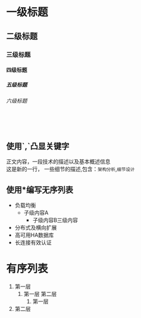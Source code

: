 # 一级标题
## 二级标题
### 三级标题
#### 四级标题
##### 五级标题
###### 六级标题
</br></br>
## 使用\`,\`凸显关键字
正文内容，一段技术的描述以及基本概述信息</br>这是新的一行，
一些细节的描述,包含：`架构分析`,`细节设计`
## 使用\*编写无序列表
* 负载均衡
	* 子级内容A
		* 子级内容B三级内容
* 分布式及横向扩展
* 高可用HA数据库
* 长连接有效认证

# 有序列表
1. 第一层
	1. 第一层
	第二层
		1. 第一层
2. 第二层
